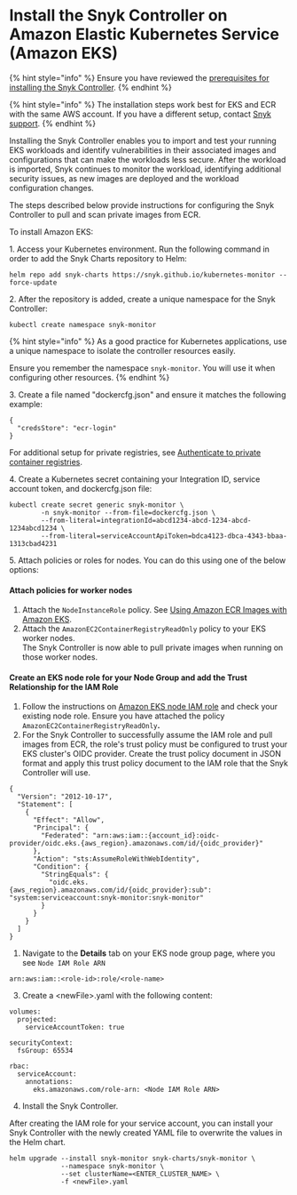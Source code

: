 # Install the Snyk Controller on Amazon Elastic Kubernetes Service (Amazon EKS)

{% hint style="info" %}
Ensure you have reviewed the [prerequisites for installing the Snyk Controller](./#prerequisites-for-installing-the-snyk-controller).
{% endhint %}

{% hint style="info" %}
The installation steps work best for EKS and ECR with the same AWS account. If you have a different setup, contact [Snyk support](https://support.snyk.io).
{% endhint %}

Installing the Snyk Controller enables you to import and test your running EKS workloads and identify vulnerabilities in their associated images and configurations that can make the workloads less secure. After the workload is imported, Snyk continues to monitor the workload, identifying additional security issues, as new images are deployed and the workload configuration changes.

The steps described below provide instructions for configuring the Snyk Controller to pull and scan private images from ECR.

To install Amazon EKS:

1\. Access your Kubernetes environment. Run the following command in order to add the Snyk Charts repository to Helm:

```
helm repo add snyk-charts https://snyk.github.io/kubernetes-monitor --force-update
```

2\. After the repository is added, create a unique namespace for the Snyk Controller:

```
kubectl create namespace snyk-monitor
```

{% hint style="info" %}
As a good practice for Kubernetes applications, use a unique namespace to isolate the controller resources easily.

Ensure you remember the namespace `snyk-monitor`. You will use it when configuring other resources.
{% endhint %}

3\. Create a file named "dockercfg.json" and ensure it matches the following example:

```
{
  "credsStore": "ecr-login"
}
```

For additional setup for private registries, see [Authenticate to private container registries](authenticate-to-private-container-registries.md).

4\. Create a Kubernetes secret containing your Integration ID, service account token, and dockercfg.json file:

```
kubectl create secret generic snyk-monitor \
        -n snyk-monitor --from-file=dockercfg.json \
        --from-literal=integrationId=abcd1234-abcd-1234-abcd-1234abcd1234 \
        --from-literal=serviceAccountApiToken=bdca4123-dbca-4343-bbaa-1313cbad4231
```

5\. Attach policies or roles for nodes. You can do this using one of the below options:

#### Attach policies for worker nodes

1. Attach the `NodeInstanceRole` policy. See [Using Amazon ECR Images with Amazon EKS](https://docs.aws.amazon.com/AmazonECR/latest/userguide/ECR_on_EKS.html).
2. Attach the `AmazonEC2ContainerRegistryReadOnly` policy to your EKS worker nodes.\
   The Snyk Controller is now able to pull private images when running on those worker nodes.

#### **Create an EKS node role for your Node Group** and add the Trust Relationship for the IAM Role

1. Follow the instructions on [Amazon EKS node IAM role](https://docs.aws.amazon.com/eks/latest/userguide/create-node-role.html) and check your existing node role. Ensure you have attached the policy `AmazonEC2ContainerRegistryReadOnly`**.**
2. For the Snyk Controller to successfully assume the IAM role and pull images from ECR, the role's trust policy must be configured to trust your EKS cluster's OIDC provider. Create the trust policy document in JSON format and apply this trust policy document to the IAM role that the Snyk Controller will use.

```
{
  "Version": "2012-10-17",
  "Statement": [
    {
      "Effect": "Allow",
      "Principal": {
        "Federated": "arn:aws:iam::{account_id}:oidc-provider/oidc.eks.{aws_region}.amazonaws.com/id/{oidc_provider}"
      },
      "Action": "sts:AssumeRoleWithWebIdentity",
      "Condition": {
        "StringEquals": {
          "oidc.eks.{aws_region}.amazonaws.com/id/{oidc_provider}:sub": "system:serviceaccount:snyk-monitor:snyk-monitor"
        }
      }
    }
  ]
}
```

1. Navigate to the **Details** tab on your EKS node group page, where you see `Node IAM Role ARN`

```
arn:aws:iam::<role-id>:role/<role-name>
```

3. Create a \<newFile>.yaml with the following content:

```
volumes:
  projected:
    serviceAccountToken: true
    
securityContext:
  fsGroup: 65534

rbac:
  serviceAccount:
    annotations:
      eks.amazonaws.com/role-arn: <Node IAM Role ARN>
```

4. Install the Snyk Controller.

After creating the IAM role for your service account, you can install your Snyk Controller with the newly created YAML file to overwrite the values in the Helm chart.

```
helm upgrade --install snyk-monitor snyk-charts/snyk-monitor \
             --namespace snyk-monitor \
             --set clusterName=<ENTER_CLUSTER_NAME> \
             -f <newFile>.yaml
```
